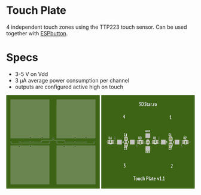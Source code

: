 # Touch Plate

4 independent touch zones using the TTP223 touch sensor.
Can be used together with <a href="https://github.com/cctweaker/ESPbutton">ESPbutton</a>.

# Specs
- 3-5 V on Vdd
- 3 µA average power consumption per channel
- outputs are configured active high on touch

<img src="https://github.com/cctweaker/touch_plate/blob/master/Touch Plate v1.1 top small.jpg?raw=true"> <img src="https://github.com/cctweaker/touch_plate/blob/master/Touch Plate v1.1 bottom small.jpg?raw=true">

